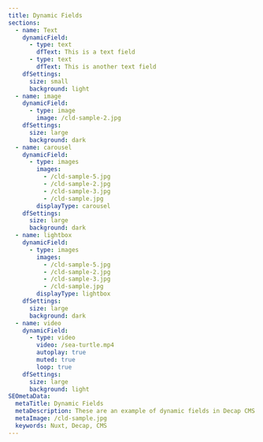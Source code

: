 ```yaml
---
title: Dynamic Fields
sections:
  - name: Text
    dynamicField:
      - type: text
        dfText: This is a text field
      - type: text
        dfText: This is another text field
    dfSettings:
      size: small
      background: light
  - name: image
    dynamicField:
      - type: image
        image: /cld-sample-2.jpg
    dfSettings:
      size: large
      background: dark
  - name: carousel
    dynamicField:
      - type: images
        images:
          - /cld-sample-5.jpg
          - /cld-sample-2.jpg
          - /cld-sample-3.jpg
          - /cld-sample.jpg
        displayType: carousel
    dfSettings:
      size: large
      background: dark
  - name: lightbox
    dynamicField:
      - type: images
        images:
          - /cld-sample-5.jpg
          - /cld-sample-2.jpg
          - /cld-sample-3.jpg
          - /cld-sample.jpg
        displayType: lightbox
    dfSettings:
      size: large
      background: dark
  - name: video
    dynamicField:
      - type: video
        video: /sea-turtle.mp4
        autoplay: true
        muted: true
        loop: true
    dfSettings:
      size: large
      background: light
SEOmetaData:
  metaTitle: Dynamic Fields
  metaDescription: These are an example of dynamic fields in Decap CMS
  metaImage: /cld-sample.jpg
  keywords: Nuxt, Decap, CMS
---
```

